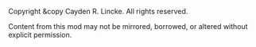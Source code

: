 Copyright &copy Cayden R. Lincke. All rights reserved.

Content from this mod may not be mirrored, borrowed, or altered without explicit permission.
